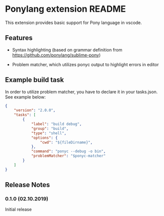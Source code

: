 # Ponylang extension README

This extension provides basic support for Pony language in vscode.

## Features

* Syntax highlighting (based on grammar definition from https://github.com/ponylang/sublime-pony)

* Problem matcher, which utilizes ponyc output to highlight errors in editor

## Example build task

In order to utilize problem matcher, you have to declare it in your tasks.json. See example below:
```json
{
    "version": "2.0.0",
    "tasks": [
        {
            "label": "build debug",
            "group": "build",
            "type": "shell",
            "options": {
                "cwd": "${fileDirname}",
            },
            "command": "ponyc --debug -o bin",
            "problemMatcher": "$ponyc-matcher"
        }
    ]
}
```

## Release Notes

### 0.1.0 (02.10.2019)

Initial release





